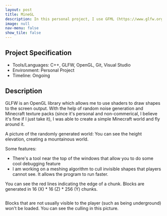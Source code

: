 ```yaml
---
layout: post
title: MineGL
description: In this personal project, I use GFML (https://www.glfw.org/) and OpenGL (https://learnopengl.com/) in an attempt to make a small version of Minecraft.
image: null
nav-menu: false
show_tile: false
---
```


## Project Specification
<ul>
  <li>Tools/Languages: C++, GLFW, OpenGL, Git, Visual Studio</li>
  <li>Environment: Personal Project</li>
  <li>Timeline: Ongoing</li>
</ul>

## Description

GLFW is an OpenGL library which allows me to use shaders to draw shapes to the screen output. With the help of random noise generation and Minecraft texture packs (since it's personal and non-commerical, I believe it's fine if I just take it), I was able to create a simple Minecraft world and fly around it.

A picture of the randomly generated world: You can see the height elevation, creating a mountainous world.
<img src="{% link images/projects_media/20230526_minegl/00.png %}" alt="" data-position="center center" />

Some features:
<ul>
  <li>There's a tool near the top of the windows that allow you to do some cool debugging feature</li>
  <li>I am working on a meshing algorithm to cull invisible shapes that players cannot see. It allows the program to run faster.</li>
</ul>

You can see the red lines indicating the edge of a chunk. Blocks are generated in 16 (X) * 16 (Z) * 256 (Y) chunks.

<img src="{% link images/projects_media/20230526_minegl/02.png %}" alt="" data-position="center center" />

Blocks that are not usually visible to the player (such as being underground) won't be loaded.
You can see the culling in this picture.

<img src="{% link images/projects_media/20230526_minegl/01.png %}" alt="" data-position="center center" />

